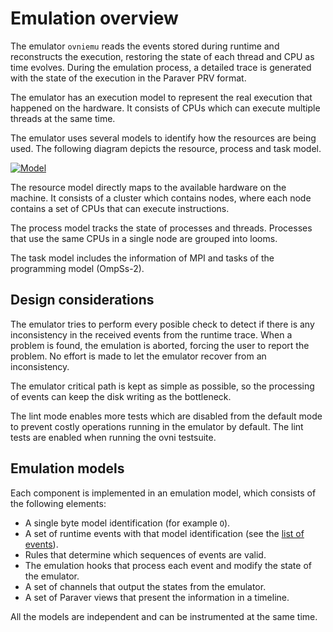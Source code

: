 # Emulation overview

The emulator `ovniemu` reads the events stored during runtime and
reconstructs the execution, restoring the state of each thread and CPU
as time evolves. During the emulation process, a detailed trace is
generated with the state of the execution in the Paraver PRV format.

The emulator has an execution model to represent the real execution that
happened on the hardware. It consists of CPUs which can execute multiple threads
at the same time.

The emulator uses several models to identify how the resources are being
used. The following diagram depicts the resource, process and task
model.

[![Model](fig/model.svg)](fig/model.svg)

The resource model directly maps to the available hardware on the
machine. It consists of a cluster which contains nodes, where each node
contains a set of CPUs that can execute instructions.

The process model tracks the state of processes and threads. Processes
that use the same CPUs in a single node are grouped into looms.

The task model includes the information of MPI and tasks of the
programming model (OmpSs-2).

## Design considerations

The emulator tries to perform every posible check to detect if there is
any inconsistency in the received events from the runtime trace. When a
problem is found, the emulation is aborted, forcing the user to report
the problem. No effort is made to let the emulator recover from an
inconsistency.

The emulator critical path is kept as simple as possible, so the
processing of events can keep the disk writing as the bottleneck.

The lint mode enables more tests which are disabled from the default
mode to prevent costly operations running in the emulator by default.
The lint tests are enabled when running the ovni testsuite.

## Emulation models

Each component is implemented in an emulation model, which consists of
the following elements:

- A single byte model identification (for example `O`).
- A set of runtime events with that model identification (see the [list
  of events](events.md)).
- Rules that determine which sequences of events are valid.
- The emulation hooks that process each event and modify the state of
  the emulator.
- A set of channels that output the states from the emulator.
- A set of Paraver views that present the information in a timeline.

All the models are independent and can be instrumented at the same time.
